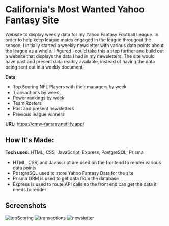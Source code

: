 # California's Most Wanted Yahoo Fantasy Site

Website to display weekly data for my Yahoo Fantasy Football League. In order to help keep league mates engaged in the league througout the season, I initially started a weekly newsletter with various data points about the league as a whole.
I figured I could take this a step further and build out a website that displays the data I had in my newsletters. The site would have past and present data readily available, instead of having the data being sent out in a weekly document.

**Data:**

- Top Scoring NFL Players with their managers by week
- Transactions by week
- Power rankings by week
- Team Rosters
- Past and present newsletters
- Previous league winners

**URL:** https://cmw-fantasy.netlify.app/

## How It's Made:

**Tech used:** HTML, CSS, JavaScript, Express, PostgreSQL, Prisma

- HTML, CSS, and Javascript are used on the frontend to render various data points
- PostgreSQL used to store Yahoo Fantasy Data for the site
- Prisma ORM is used to get data from the database
- Express is used to route API calls so the front end can get the data it needs to render

## Screenshots

![topScoring](https://github.com/user-attachments/assets/8d7dbdce-ad83-4b82-9040-6709ebff39ba)
![transactions](https://github.com/user-attachments/assets/8cf81ce1-45b7-4be3-802e-82cecda3f02c)
![newsletter](https://github.com/user-attachments/assets/1d4d5144-0ccb-4509-acf9-2d510ec13c86)

